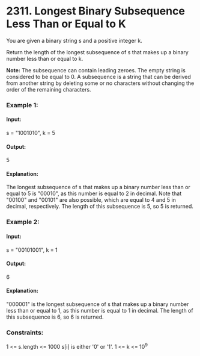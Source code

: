 # 2311. Longest Binary Subsequence Less Than or Equal to K
You are given a binary string s and a positive integer k.

Return the length of the longest subsequence of s that makes up a binary number less than or equal to k.

**Note:**
The subsequence can contain leading zeroes.
The empty string is considered to be equal to 0.
A subsequence is a string that can be derived from another string by deleting some or no characters without changing the order of the remaining characters.
 
### Example 1:
#### Input: 
s = "1001010", k = 5
#### Output:
5
#### Explanation:
The longest subsequence of s that makes up a binary number less than or equal to 5 is "00010", as this number is equal to 2 in decimal.
Note that "00100" and "00101" are also possible, which are equal to 4 and 5 in decimal, respectively.
The length of this subsequence is 5, so 5 is returned.

### Example 2:
#### Input:
s = "00101001", k = 1
#### Output:
6
#### Explanation:
"000001" is the longest subsequence of s that makes up a binary number less than or equal to 1, as this number is equal to 1 in decimal.
The length of this subsequence is 6, so 6 is returned.
 
### Constraints:
1 <= s.length <= 1000
s[i] is either '0' or '1'.
1 <= k <= $`10^9`$


